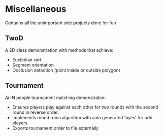 # Miscellaneous
Contains all the unimportant side projects done for fun
## TwoD
A 2D class demonstration with methods that achieve:
* Eucledian sort
* Segment orientation
* Occlusion detection (point inside or outside polygon)
## Tournament
An N people tournament matching demonstraton:
* Ensures players play against each other for two rounds with the second round in reverse order. 
* Implements round robin algorithm with auto generated 'byes' for odd players
* Exports tournament order to file externally
